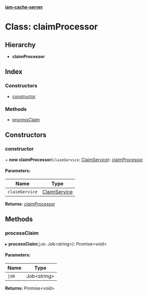 **[iam-cache-server](../README.md)**

# Class: claimProcessor

## Hierarchy

* **claimProcessor**

## Index

### Constructors

* [constructor](claimprocessor.md#constructor)

### Methods

* [processClaim](claimprocessor.md#processclaim)

## Constructors

### constructor

\+ **new claimProcessor**(`claimService`: [ClaimService](claimservice.md)): [claimProcessor](claimprocessor.md)

#### Parameters:

Name | Type |
------ | ------ |
`claimService` | [ClaimService](claimservice.md) |

**Returns:** [claimProcessor](claimprocessor.md)

## Methods

### processClaim

▸ **processClaim**(`job`: Job<string\>): Promise<void\>

#### Parameters:

Name | Type |
------ | ------ |
`job` | Job<string\> |

**Returns:** Promise<void\>
